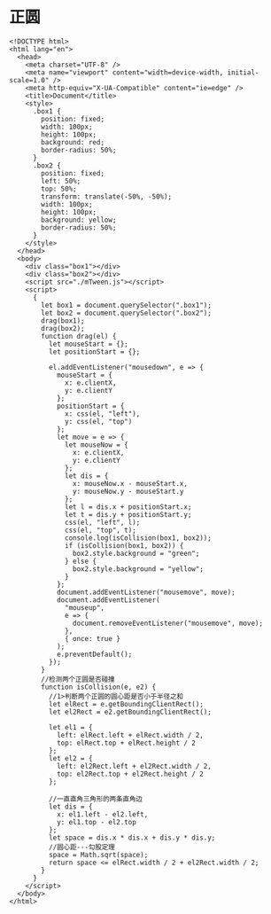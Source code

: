 # 正圆
	<!DOCTYPE html>
	<html lang="en">
	  <head>
	    <meta charset="UTF-8" />
	    <meta name="viewport" content="width=device-width, initial-scale=1.0" />
	    <meta http-equiv="X-UA-Compatible" content="ie=edge" />
	    <title>Document</title>
	    <style>
	      .box1 {
	        position: fixed;
	        width: 100px;
	        height: 100px;
	        background: red;
	        border-radius: 50%;
	      }
	      .box2 {
	        position: fixed;
	        left: 50%;
	        top: 50%;
	        transform: translate(-50%, -50%);
	        width: 100px;
	        height: 100px;
	        background: yellow;
	        border-radius: 50%;
	      }
	    </style>
	  </head>
	  <body>
	    <div class="box1"></div>
	    <div class="box2"></div>
	    <script src="./mTween.js"></script>
	    <script>
	      {
	        let box1 = document.querySelector(".box1");
	        let box2 = document.querySelector(".box2");
	        drag(box1);
	        drag(box2);
	        function drag(el) {
	          let mouseStart = {};
	          let positionStart = {};
	
	          el.addEventListener("mousedown", e => {
	            mouseStart = {
	              x: e.clientX,
	              y: e.clientY
	            };
	            positionStart = {
	              x: css(el, "left"),
	              y: css(el, "top")
	            };
	            let move = e => {
	              let mouseNow = {
	                x: e.clientX,
	                y: e.clientY
	              };
	              let dis = {
	                x: mouseNow.x - mouseStart.x,
	                y: mouseNow.y - mouseStart.y
	              };
	              let l = dis.x + positionStart.x;
	              let t = dis.y + positionStart.y;
	              css(el, "left", l);
	              css(el, "top", t);
	              console.log(isCollision(box1, box2));
	              if (isCollision(box1, box2)) {
	                box2.style.background = "green";
	              } else {
	                box2.style.background = "yellow";
	              }
	            };
	            document.addEventListener("mousemove", move);
	            document.addEventListener(
	              "mouseup",
	              e => {
	                document.removeEventListener("mousemove", move);
	              },
	              { once: true }
	            );
	            e.preventDefault();
	          });
	        }
	        //检测两个正圆是否碰撞
	        function isCollision(e, e2) {
	          //1>判断两个正圆的圆心距是否小于半径之和
	          let elRect = e.getBoundingClientRect();
	          let el2Rect = e2.getBoundingClientRect();
	
	          let el1 = {
	            left: elRect.left + elRect.width / 2,
	            top: elRect.top + elRect.height / 2
	          };
	          let el2 = {
	            left: el2Rect.left + el2Rect.width / 2,
	            top: el2Rect.top + el2Rect.height / 2
	          };
	
	          //一直直角三角形的两条直角边
	          let dis = {
	            x: el1.left - el2.left,
	            y: el1.top - el2.top
	          };
	          let space = dis.x * dis.x + dis.y * dis.y;
	          //圆心距---勾股定理
	          space = Math.sqrt(space);
	          return space <= elRect.width / 2 + el2Rect.width / 2;
	        }
	      }
	    </script>
	  </body>
	</html>
